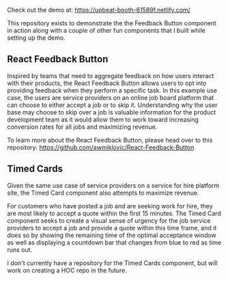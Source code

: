 Check out the demo at: https://upbeat-booth-61589f.netlify.com/

This repository exists to demonstrate the the Feedback Button component in action along with a couple of other fun components that I built while setting up the demo.

## React Feedback Button

Inspired by teams that need to aggregate feedback on how users interact with their products, the React Feedback Button allows users to opt into providing feedback when they perform a specific task. In this example use case, the users are service providers on an online job board platform that can choose to either accept a job or to skip it. Understanding why the user base may choose to skip over a job is valuable information for the product development team as it would allow them to work toward increasing conversion rates for all jobs and maximizing revenue.

To learn more about the React Feedback Button, please head over to this repository: https://github.com/awmiklovic/React-Feedback-Button

## Timed Cards

Given the same use case of service providers on a service for hire platform site, the Timed Card component also attempts to maximize revenue.

For customers who have posted a job and are seeking work for hire, they are most likely to accept a quote within the first 15 minutes. The Timed Card component seeks to create a visual sense of urgency for the job service providers to accept a job and provide a quote within this time frame, and it does so by showing the remaining time of the optimal acceptance window as well as displaying a countdown bar that changes from blue to red as time runs out.

I don't currently have a repository for the Timed Cards component, but will work on creating a HOC repo in the future.
